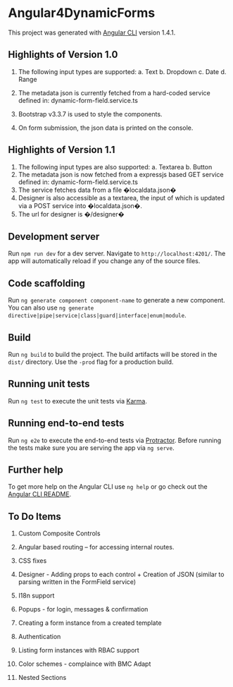 # Angular4DynamicForms

This project was generated with [Angular CLI](https://github.com/angular/angular-cli) version 1.4.1.

## Highlights of Version 1.0

1. The following input types are supported:
    a. Text
    b. Dropdown
    c. Date
    d. Range
    

2. The metadata json is currently fetched from a hard-coded service defined in: dynamic-form-field.service.ts
3. Bootstrap v3.3.7 is used to style the components.
4. On form submission, the json data is printed on the console.

## Highlights of Version 1.1

1. The following input types are also supported:
    a. Textarea
    b. Button
2. The metadata json is now fetched from a expressjs based GET service defined in: dynamic-form-field.service.ts
3. The service fetches data from a file �localdata.json�
4. Designer is also accessible as a textarea, the input of which is updated via a POST service into �localdata.json�.
5. The url for designer is �/designer�

## Development server

Run `npm run dev` for a dev server. Navigate to `http://localhost:4201/`. The app will automatically reload if you change any of the source files.

## Code scaffolding

Run `ng generate component component-name` to generate a new component. You can also use `ng generate directive|pipe|service|class|guard|interface|enum|module`.

## Build

Run `ng build` to build the project. The build artifacts will be stored in the `dist/` directory. Use the `-prod` flag for a production build.

## Running unit tests

Run `ng test` to execute the unit tests via [Karma](https://karma-runner.github.io).

## Running end-to-end tests

Run `ng e2e` to execute the end-to-end tests via [Protractor](http://www.protractortest.org/).
Before running the tests make sure you are serving the app via `ng serve`.

## Further help

To get more help on the Angular CLI use `ng help` or go check out the [Angular CLI README](https://github.com/angular/angular-cli/blob/master/README.md).


## To Do Items 

1.  Custom Composite Controls 
2.	Angular based routing – for accessing internal routes.
3.  CSS fixes
4.	Designer - Adding props to each control + Creation of JSON (similar to parsing written in the FormField service)
5.	I18n support
6.	Popups  - for login, messages & confirmation
7.	Creating a form instance from a created template

8.	Authentication
9.	Listing form instances with RBAC support
10.	Color schemes - complaince with BMC Adapt
11.	Nested Sections
